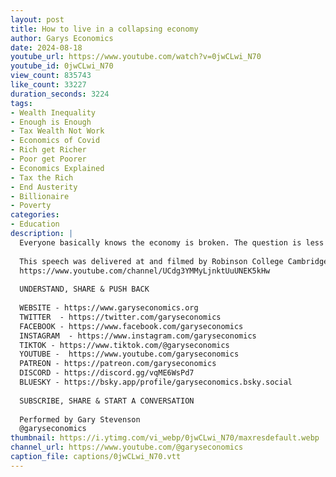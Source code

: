 ```yaml
---
layout: post
title: How to live in a collapsing economy
author: Garys Economics
date: 2024-08-18
youtube_url: https://www.youtube.com/watch?v=0jwCLwi_N70
youtube_id: 0jwCLwi_N70
view_count: 835743
like_count: 33227
duration_seconds: 3224
tags:
- Wealth Inequality
- Enough is Enough
- Tax Wealth Not Work
- Economics of Covid
- Rich get Richer
- Poor get Poorer
- Economics Explained
- Tax the Rich
- End Austerity
- Billionaire
- Poverty
categories:
- Education
description: |
  Everyone basically knows the economy is broken. The question is less and less how do we fix it, but how do we get through it.
  
  This speech was delivered at and filmed by Robinson College Cambridge in March 2024:
  https://www.youtube.com/channel/UCdg3YMMyLjnktUuUNEK5kHw
  
  UNDERSTAND, SHARE & PUSH BACK
  
  WEBSITE - https://www.garyseconomics.org
  TWITTER  - https://twitter.com/garyseconomics
  FACEBOOK - https://www.facebook.com/garyseconomics
  INSTAGRAM  - https://www.instagram.com/garyseconomics
  TIKTOK - https://www.tiktok.com/@garyseconomics
  YOUTUBE -  https://www.youtube.com/garyseconomics
  PATREON - https://patreon.com/garyseconomics
  DISCORD - https://discord.gg/vqME6WsPd7
  BLUESKY - https://bsky.app/profile/garyseconomics.bsky.social
  
  SUBSCRIBE, SHARE & START A CONVERSATION
  
  Performed by Gary Stevenson
  @garyseconomics
thumbnail: https://i.ytimg.com/vi_webp/0jwCLwi_N70/maxresdefault.webp
channel_url: https://www.youtube.com/@garyseconomics
caption_file: captions/0jwCLwi_N70.vtt
---
```

